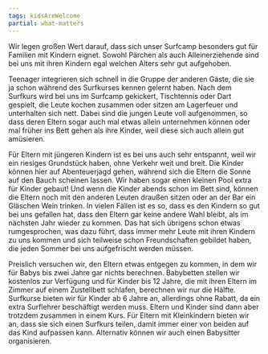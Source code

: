 ```yaml
---
tags: kidsAreWelcome
partial: what-matters
---
```


Wir legen großen Wert darauf, dass sich unser Surfcamp besonders gut für Familien mit Kindern eignet. Sowohl Pärchen als auch Alleinerziehende sind bei uns mit ihren Kindern egal welchen Alters sehr gut aufgehoben.

Teenager integrieren sich schnell in die Gruppe der anderen Gäste, die sie ja schon während des Surfkurses kennen gelernt haben. Nach dem Surfkurs wird bei uns im Surfcamp gekickert, Tischtennis oder Dart gespielt, die Leute kochen zusammen oder sitzen am Lagerfeuer und unterhalten sich nett. Dabei sind die jungen Leute voll aufgenommen, so dass deren Eltern sogar auch mal etwas allein unternehmen können oder mal früher ins Bett gehen als ihre Kinder, weil diese sich auch allein gut amüsieren.

Für Eltern mit jüngeren Kindern ist es bei uns auch sehr entspannt, weil wir ein riesiges Grundstück haben, ohne Verkehr weit und breit. Die Kinder können hier auf Abenteuerjagd gehen, während sich die Eltern die Sonne auf den Bauch scheinen lassen. Wir haben sogar einen kleinen Pool extra für Kinder gebaut! Und wenn die Kinder abends schon im Bett sind, können die Eltern noch mit den anderen Leuten draußen sitzen oder an der Bar ein Gläschen Wein trinken.
In vielen Fällen ist es so, dass es den Kindern so gut bei uns gefallen hat, dass den Eltern gar keine andere Wahl bleibt, als im nächsten Jahr wieder zu kommen. Das hat sich übrigens schon etwas rumgesprochen, was dazu führt, dass immer mehr Leute mit ihren Kindern zu uns kommen und sich teilweise schon Freundschaften gebildet haben, die jeden Sommer bei uns aufgefrischt werden müssen.

Preislich versuchen wir, den Eltern etwas entgegen zu kommen, in dem wir für Babys bis zwei Jahre gar nichts berechnen. Babybetten stellen wir kostenlos zur Verfügung und für Kinder bis 12 Jahre, die mit ihren Eltern im Zimmer auf einem Zustellbett schlafen, berechnen wir nur die Hälfte. Surfkurse bieten wir für Kinder ab 6 Jahre an, allerdings ohne Rabatt, da ein extra Surflehrer beschäftigt werden muss. Eltern und Kinder sind dann aber trotzdem zusammen in einem Kurs. Für Eltern mit Kleinkindern bieten wir an, dass sie sich einen Surfkurs teilen, damit immer einer von beiden auf das Kind aufpassen kann. Alternativ können wir auch einen Babysitter organisieren.